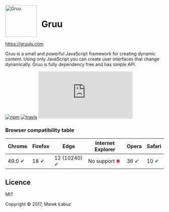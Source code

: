 <div style="display:flex;align-items:center">
<a href="https://gruujs.com" target="_blank" style="margin-right:15px">
<img alt="Gruu" title="Gruu" src="https://gruujs.com/images/logo.png" width="100"/>
</a>
<h1>Gruu</h1>
</div>

https://gruujs.com

Gruu is a small and powerful JavaScript framework for creating dynamic content. Using only JavaScript you can create user interfaces that change dynamically. Gruu is fully dependency free and has simple API.

[![npm](https://img.shields.io/npm/v/gruujs.svg)](http://npm.im/gruujs)
[![travis](https://travis-ci.org/MarekLabuz/gruu.svg?branch=master)](https://travis-ci.org/MarekLabuz/gruu)
[![gzip size](http://img.badgesize.io/https://gruujs.com/gruu.js?compression=gzip)](https://gruujs.com/gruu.js)


### Browser compatibility table

| Chrome | Firefox | Edge | Internet Explorer | Opera | Safari |
|---|---|---|---|---|---|
| 49.0 <span style="color:green">✔</span> | 18 <span style="color:green">✔</span> | 12 (10240) <span style="color:green">✔</span> | No support <span style="color:red">✖</span> | 36 <span style="color:green">✔</span> | 10 <span style="color:green">✔</span> |

## Licence

MIT

Copyright © 2017, Marek Łabuz
